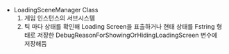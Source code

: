 - LoadingSceneManager Class
  1. 게임 인스턴스의 서브시스템 
  2. 틱 마다 상태를 확인해 Loading Screen을 표출하거나 현태 상태를 Fstring 형태로 저장한 DebugReasonForShowingOrHidingLoadingScreen 변수에 저장해둠